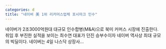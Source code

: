 ```yaml
---
categories: d
title: "네이버 美 1위 리커머스업체 포시마크 인수"
---
```

네이버가 2조3000억원대 대규모 인수합병(M&A)으로 북미 커머스 시장에 진출한다. 취임 후 부진한 실적을 보이는 최수연 대표가 던진 승부수이자 네이버 역사상 최대 규모의 빅딜이다. 네이버는 4일 나스닥 상장사...